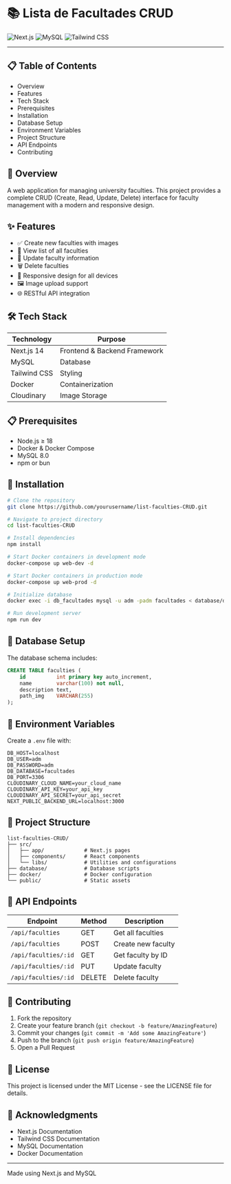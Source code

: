 # 📚 Lista de Facultades CRUD

![Next.js](https://img.shields.io/badge/Next.js-14.2.5-black)
![MySQL](https://img.shields.io/badge/MySQL-8.0-blue)
![Tailwind CSS](https://img.shields.io/badge/Tailwind-3.4.1-38B2AC)

---

## 📋 Table of Contents

- Overview
- Features
- Tech Stack
- Prerequisites
- Installation
- Database Setup
- Environment Variables
- Project Structure
- API Endpoints
- Contributing

## 🎯 Overview

A web application for managing university faculties. This project provides a complete CRUD (Create, Read, Update, Delete) interface for faculty management with a modern and responsive design.

## ✨ Features

- ✅ Create new faculties with images
- 📖 View list of all faculties
- 🔄 Update faculty information
- 🗑️ Delete faculties
- 📱 Responsive design for all devices
- 🖼️ Image upload support
- 🌐 RESTful API integration

## 🛠 Tech Stack

| Technology   | Purpose                          |
|--------------|----------------------------------|
| Next.js 14   | Frontend & Backend Framework     |
| MySQL        | Database                         |
| Tailwind CSS | Styling                          |
| Docker       | Containerization                 |
| Cloudinary   | Image Storage                    |

## 📋 Prerequisites

- Node.js ≥ 18
- Docker & Docker Compose
- MySQL 8.0
- npm or bun

## 🚀 Installation

```bash
# Clone the repository
git clone https://github.com/yourusername/list-faculties-CRUD.git

# Navigate to project directory
cd list-faculties-CRUD

# Install dependencies
npm install

# Start Docker containers in development mode
docker-compose up web-dev -d

# Start Docker containers in production mode
docker-compose up web-prod -d

# Initialize database
docker exec -i db_facultades mysql -u adm -padm facultades < database/db.sql

# Run development server
npm run dev
```

## 💾 Database Setup

The database schema includes:

```sql
CREATE TABLE faculties (
    id          int primary key auto_increment,
    name        varchar(100) not null,
    description text,
    path_img    VARCHAR(255)
);
```

## 🔐 Environment Variables

Create a `.env` file with:

```env
DB_HOST=localhost
DB_USER=adm
DB_PASSWORD=adm
DB_DATABASE=facultades
DB_PORT=3306
CLOUDINARY_CLOUD_NAME=your_cloud_name
CLOUDINARY_API_KEY=your_api_key
CLOUDINARY_API_SECRET=your_api_secret
NEXT_PUBLIC_BACKEND_URL=localhost:3000

```

## 📁 Project Structure

``` notes
list-faculties-CRUD/
├── src/
│   ├── app/             # Next.js pages
│   ├── components/      # React components
│   └── libs/            # Utilities and configurations
├── database/            # Database scripts
├── docker/              # Docker configuration
└── public/              # Static assets
```

## 🔄 API Endpoints

| Endpoint             | Method | Description         |
|----------------------|--------|---------------------|
| `/api/faculties`     | GET    | Get all faculties   |
| `/api/faculties`     | POST   | Create new faculty  |
| `/api/faculties/:id` | GET    | Get faculty by ID   |
| `/api/faculties/:id` | PUT    | Update faculty      |
| `/api/faculties/:id` | DELETE | Delete faculty      |

## 🤝 Contributing

1. Fork the repository
2. Create your feature branch (`git checkout -b feature/AmazingFeature`)
3. Commit your changes (`git commit -m 'Add some AmazingFeature'`)
4. Push to the branch (`git push origin feature/AmazingFeature`)
5. Open a Pull Request

## 📄 License

This project is licensed under the MIT License - see the LICENSE file for details.

## 🙏 Acknowledgments

- Next.js Documentation
- Tailwind CSS Documentation
- MySQL Documentation
- Docker Documentation

---
Made using Next.js and MySQL
